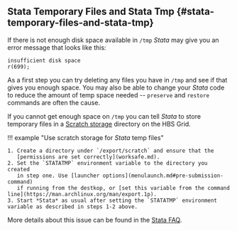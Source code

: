 ## Stata Temporary Files and Stata Tmp {#stata-temporary-files-and-stata-tmp}

If there is not enough disk space available in `/tmp` *Stata* may give you an error message that looks like this:

```
insufficient disk space
r(699);
```

As a first step you can try deleting any files you have in `/tmp` and see if that gives you enough space.
You may also be able to change your *Stata* code to reduce the amount of temp space needed -- `preserve` 
and `restore` commands are often the cause.

If you cannot get enough space on `/tmp` you can tell *Stata* to store temporary files in a 
[Scratch storage](storage.md#scratch-storage) directory on the HBS Grid.

!!! example "Use scratch storage for *Stata* temp files"

    1. Create a directory under `/export/scratch` and ensure that the 
       [permissions are set correctly](worksafe.md).
    2. Set the `STATATMP` environment variable to the directory you created
       in step one. Use [launcher options](menulaunch.md#pre-submission-command)
       if running from the destkop, or [set this variable from the command line](https://man.archlinux.org/man/export.1p).
    3. Start *Stata* as usual after setting the `STATATMP` environment variable as described in steps 1-2 above.

More details about this issue can be found in the [Stata FAQ](https://www.stata.com/support/faqs/data-management/statatmp-environment-variable/).
